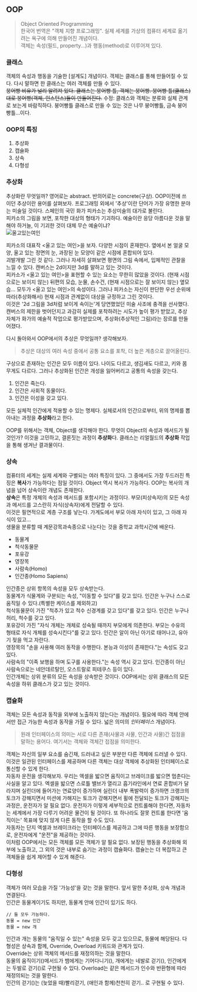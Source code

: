 ## OOP
> Object Oriented Programming   
한국어 번역은 "객체 지향 프로그래밍". 실제 세계를 가상의 컴퓨터 세계로 옮기려는 욕구에 의해 만들어진 개념이다.  
객체는 속성(필드, property...)과 행동(method)로 이루어져 있다.

### 클래스
객체의 속성과 행동을 기술한 [설계도] 개념이다. 객체는 클래스를 통해 만들어질 수 있다. 다시 말하면 한 클래스는 여러 객체를 만들 수 있다.  
~~붕어빵 비유가 널리 알려져 있다. 클래스는 붕어빵 틀, 객체는 붕어빵. 붕어빵 틀(클래스)대로 붕어빵(객체, 인스턴스)들이 만들어진다.~~
수정: 클래스와 객체는 분류와 실체 관계로 보는게 바람직하다. 붕어빵틀 클래스로 만들 수 있는 것은 나무 붕어빵틀, 금속 붕어빵틀...이다.

### OOP의 특징
1. 추상화
2. 캡슐화
3. 상속
4. 다형성

### 추상화  
추상화란 무엇일까? 영어로는 abstract. 반의어로는 concrete(구상). OOP이전에 쓰이던 추상이란 용어를 살펴보자. 
프로그래밍 외에서 '추상'이란 단어가 가장 유명한 분야는 미술일 것이다. 스페인의 국민 화가 피카소는 추상미술의 대가로 불린다.    
피카소의 그림을 보면, 포착한 대상의 형태가 기괴하다. 예술이란 응당 아름다운 것을 말해야 하거늘, 이 기괴한 것이 대체 무슨 예술이냐?  
![울고있는여인](http://mblogthumb1.phinf.naver.net/data6/2005/4/24/112/%BF%EC%B4%C2_%BF%A9%C0%CE-khs8000.jpg?type=w210)  

피카소의 대표작 <울고 있는 여인>을 보자. 다양한 시점이 혼재한다. 옆에서 본 얼굴 모양, 울고 있는 정면의 눈, 과장된 눈 모양이 같은 시점에 혼합되어 있다.    
괴발개발 그린 것 같다. 그러나 자세히 살펴보면 평면의 그림 속에서, 입체적인 관찰을 느낄 수 있다. 캔버스는 2d이지만 3d를 말하고 있는 것이다.  
피카소가 <울고 있는 여인>을 표현할 수 있는 요소는 무한히 많았을 것이다. (현재 시점으로는 보이지 않는) 뒤편의 모습, 눈물, 손수건, (현재 시점으로는 잘 보이지 않는) 옆모습... 모두가 <울고 있는 여인>의 속성이다. 그러나 피카소는 자신이 판단한 우선 순위에 따라(추상화해서) 현재 시점과 관계없이 대상을 규정하고 그린 것이다.  
이것은 '2d 그림을 3d처럼 보이게 속이는'게 당연했었던 미술 사조에 충격을 선사했다. 캔버스의 제한을 벗어던지고 과감히 실제를 포착하려는 시도가 높이 평가 받았고, 추상 자체가 화가의 예술적 작업으로 평가받았으며, 추상화(추상적인 그림)라는 장르를 만들어졌다.  

다시 돌아와서 OOP에서의 추상은 무엇일까? 생각해보자.  
>추상은 대상의 여러 속성 중에서 공통 요소를 포착, 더 높은 계층으로 끌어올린다.  

구상으로 존재하는 인간은 모두 이름이 있다. 나이도 다르고, 생김새도 다르고, 키와 몸무게도 다르다. 그러나 추상화된 인간은 개성을 잃어버리고 공통의 속성을 갖는다. 
1. 인간은 죽는다.
2. 인간은 사회적 동물이다.
3. 인간은 이성을 갖고 있다.  

모든 실체적 인간에게 적용할 수 있는 명제다. 실체로서의 인간으로부터, 위의 명제를 뽑아내는 과정을 **추상화**라고 한다.

OOP를 위해서는 객체, Object를 생각해야 한다. 무엇이 Object의 속성과 메서드가 될 것인가? 이것을 고민하고, 결론짓는 과정이 **추상화**다. 클래스는 리얼월드의 **추상화** 작업을 통해 생겨난 결과물이다.

### 상속  
컴퓨터의 세계는 실제 세계와 구별되는 여러 특징이 있다. 그 중에서도 가장 두드러진 특징은 **복사**가 가능하다는 점일 것이다. Object 역시 복사가 가능하다. OOP는 복사의 개념을 넘어 상속이란 개념도 존재한다.  
**상속**은 특정 개체의 속성과 메서드를 포함시키는 과정이다. 부모(피상속자)의 모든 속성과 메서드를 고스란히 자식(상속자)에게 전달할 수 있다.  
이것은 필연적으로 계층 구조를 낳는다. 가계도에서 부모 아래 자식이 있고, 그 아래 자식이 있고...   
생물을 분류할 때 계문강목과속종으로 나눈다는 것을 중학교 과학시간에 배운다.
- 동물계   
- 척삭동물문   
- 포유강  
- 영장목   
- 사람속(Homo)   
- 인간종(Homo Sapiens)  

인간종은 상위 항목의 속성을 모두 상속받는다.  
동물계가 식물계와 구분되는 속성, "이동할 수 있다"를 갖고 있다. 인간은 누구나 스스로 움직일 수 있다.(특별한 케이스를 제외하고)  
척삭동물문이 가진 "척추가 있고 척수 신경계를 갖고 있다"를 갖고 있다. 인간은 누구나 허리, 척수를 갖고 있다.  
포유강이 가진 "자식 개체는 개체로 성숙될 때까지 부모에게 의존한다. 부모는 수유의 형태로 자식 개체를 성숙시킨다"를 갖고 있다. 인간은 알이 아닌 아기로 태어나고, 유아기 젖을 먹고 자란다.  
영장목의 "손을 사용해 여러 동작을 수행한다. 본능과 이성이 존재한다."는 속성도 갖고 있다.  
사람속의 "이족 보행을 하며 도구를 사용한다."는 속성 역시 갖고 있다. 인간종이 아닌 사람속으로는 네안데르탈인, 오스트랄로 피테쿠스 등이 있다.  
인간개체는 상위 분류의 모든 속성을 상속받은 것이다. OOP에서는 상위 클래스의 모든 속성을 하위 클래스가 갖고 있는 것이다.

### 캡슐화
객체는 모든 속성과 동작을 외부에 노출하지 않는다는 개념이다. 필요에 따라 객체 안에서만 접근 가능한 속성과 동작을 가질 수 있다. 넓은 의미의 *인터페이스* 개념이다.
>원래 인터페이스의 의미는 서로 다른 존재(사물과 사물, 인간과 사물)간 접점을 말하는 용어다. 여기서는 객체와 객체간 접점을 의미한다.

객체는 자신의 일부 요소를 숨긴채, 드러내고 싶은 부분만 다른 객체에 드러낼 수 있다. 이것은 일관된 인터페이스를 제공하며 다른 객체는 대상 객체에 추상화된 인터페이스로 통신할 수 있게 한다.  
자동차 운전을 생각해보자. 우리는 엑셀을 밟으면 움직이고 브레이크를 밟으면 멈춘다는 사실을 알고 있다. 엑셀을 밟으면 스로틀 밸브가 열리고 흡기라인에서 연료 혼합비가 달라지며 실린더에 들어가는 연료양이 증가하며 실린더 내부 폭발력이 증가하면 크랭크의 토크가 강해지면서 미션에 가해지는 토크가 강해지면서 휠에 전달되는 토크가 강해지는 과정은, 운전자가 알 필요 없다. 운전자가 이렇게 세부적으로 컨트롤해야 한다면, 자동차는 세계에서 가장 다루기 어려운 물건이 될 것이다. 또 하나라도 잘못 컨트롤 한다면 '움직이는' 목표에 맞지 않게 다른 동작을 할 수도 있다.  
자동차는 단지 엑셀과 브레이크라는 인터페이스를 제공하고 그에 따른 행동을 보장함으로, 운전자에게 "운전"을 제공하는 것이다.  
이처럼 OOP에서는 모든 객체를 모든 객체가 알 필요 없다. 보장된 행동을 추상화해 외부에 노출하고, 그 외의 것은 내부로 숨기는 과정이 캡슐화다. 캡슐는는 더 복잡하고 큰 객체들을 쉽게 제어할 수 있게 해준다.  

### 다형성
객체가 여러 모습을 가질 '가능성'을 갖는 것을 말한다. 앞서 말한 추상화, 상속 개념과 연결된다.  
인간은 동물계이기도 하지만, 동물계 안에 인간이 있기도 하다. 
```
// 둘 모두 가능하다.
동물 = new 인간
동물 = new 개
```
인간과 개는 동물의 "움직일 수 있는" 속성을 모두 갖고 있으므로, 동물에 해당된다.
다형성은 상속과 함께, Override, Overload 키워드와 관계가 있다.  
Override는 상위 객체의 메서드를 재정의하는 것을 말한다.  
동물의 움직이기()메서드가 뱀에게는 기어다니기(), 개에게는 네발로 걷기(), 인간에게는 두발로 걷기()로 구현될 수 있다. 
Overload는 같은 메서드가 인수와 반환형에 따라 재정의되는 것을 말한다.  
인간의 걷기()는 (늦었을 때)빨리걷기, (애인과 함께)천천히 걷기.. 로 구현될 수 있다.

